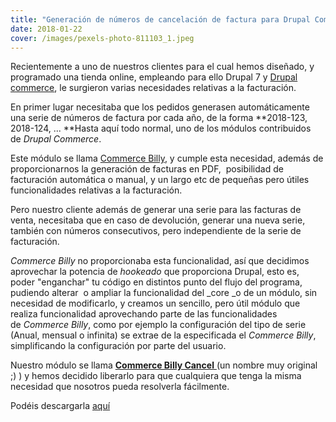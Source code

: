 ```yaml
---
title: "Generación de números de cancelación de factura para Drupal Commerce"
date: 2018-01-22
cover: /images/pexels-photo-811103_1.jpeg
---
```


Recientemente a uno de nuestros clientes para el cual hemos diseñado, y programado una tienda online, empleando para ello Drupal 7 y [Drupal commerce](https://drupalcommerce.org/), le surgieron varias necesidades relativas a la facturación.

En primer lugar necesitaba que los pedidos generasen automáticamente una serie de números de factura por cada año, de la forma **2018-123, 2018-124, ... **Hasta aquí todo normal, uno de los módulos contribuidos de _Drupal Commerce_.

Este módulo se llama [Commerce Billy](https://www.drupal.org/project/commerce_billy), y cumple esta necesidad, además de proporcionarnos la generación de facturas en PDF,  posibilidad de facturación automática o manual, y un largo etc de pequeñas pero útiles funcionalidades relativas a la facturación.

Pero nuestro cliente además de generar una serie para las facturas de venta, necesitaba que en caso de devolución, generar una nueva serie, también con números consecutivos, pero independiente de la serie de facturación.

_Commerce Billy_ no proporcionaba esta funcionalidad, así que decidimos aprovechar la potencia de _hookeado_ que proporciona Drupal, esto es, poder "enganchar" tu código en distintos punto del flujo del programa, pudiendo alterar  o ampliar la funcionalidad del _core _o de un módulo, sin necesidad de modificarlo, y creamos un sencillo, pero útil módulo que realiza funcionalidad aprovechando parte de las funcionalidades de _Commerce Billy_, como por ejemplo la configuración del tipo de serie (Anual, mensual o infinita) se extrae de la especificada el _Commerce Billy_, simplificando la configuración por parte del usuario.

Nuestro módulo se llama [**Commerce Billy Cancel** ](https://www.drupal.org/project/commerce_billy_cancel)(un nombre muy original ;) ) y hemos decidido liberarlo para que cualquiera que tenga la misma necesidad que nosotros pueda resolverla fácilmente.

Podéis descargarla [aquí](https://www.drupal.org/project/commerce_billy_cancel)
